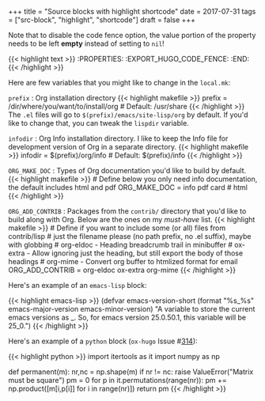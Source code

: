 +++
title = "Source blocks with highlight shortcode"
date = 2017-07-31
tags = ["src-block", "highlight", "shortcode"]
draft = false
+++

Note that to disable the code fence option, the value portion of the
property needs to be left **empty** instead of setting to `nil`!

{{< highlight text >}}
:PROPERTIES:
:EXPORT_HUGO_CODE_FENCE:
:END:
{{< /highlight >}}

Here are few variables that you might like to change in the `local.mk`:

`prefix`
: Org installation directory
    {{< highlight makefile >}}
    prefix = /dir/where/you/want/to/install/org # Default: /usr/share
    {{< /highlight >}}
    The `.el` files will go to `$(prefix)/emacs/site-lisp/org` by
                default. If you'd like to change that, you can tweak the
                `lispdir` variable.

`infodir`
: Org Info installation directory. I like to keep the
    Info file for development version of Org in a separate
    directory.
    {{< highlight makefile >}}
    infodir = $(prefix)/org/info # Default: $(prefix)/info
    {{< /highlight >}}

`ORG_MAKE_DOC`
: Types of Org documentation you'd like to build by
    default.
    {{< highlight makefile >}}
    # Define below you only need info documentation, the default includes html and pdf
    ORG_MAKE_DOC = info pdf card # html
    {{< /highlight >}}

`ORG_ADD_CONTRIB`
: Packages from the `contrib/` directory that
    you'd like to build along with Org. Below are the ones on my
    _must-have_ list.
    {{< highlight makefile >}}
    # Define if you want to include some (or all) files from contrib/lisp
    # just the filename please (no path prefix, no .el suffix), maybe with globbing
    #   org-eldoc - Heading breadcrumb trail in minibuffer
    #   ox-extra - Allow ignoring just the heading, but still export the body of those headings
    #   org-mime - Convert org buffer to htmlized format for email
    ORG_ADD_CONTRIB = org-eldoc ox-extra org-mime
    {{< /highlight >}}

Here's an example of an `emacs-lisp` block:

{{< highlight emacs-lisp >}}
(defvar emacs-version-short (format "%s_%s"
                                    emacs-major-version emacs-minor-version)
  "A variable to store the current emacs versions as <MAJORVER>_<MINORVER>.
So, for emacs version 25.0.50.1, this variable will be 25_0.")
{{< /highlight >}}

Here's an example of a `python` block (`ox-hugo` Issue #[314](https://github.com/kaushalmodi/ox-hugo/issues/314)):

{{< highlight python >}}
import itertools as it
import numpy as np

def permanent(m):
    nr,nc = np.shape(m)
    if nr != nc:
        raise ValueError("Matrix must be square")
    pm = 0
    for p in it.permutations(range(nr)):
        pm += np.product([m[i,p[i]] for i in range(nr)])
   return pm
{{< /highlight >}}

